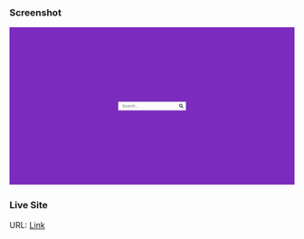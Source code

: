 ### Screenshot

![](./screenshot.jpeg)

### Live Site

URL: [Link](https://stoic-easley-cfe707.netlify.app/)
